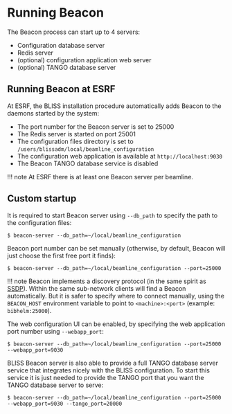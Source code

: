 # Running Beacon

The Beacon process can start up to 4 servers:

* Configuration database server
* Redis server
* (optional) configuration application web server
* (optional) TANGO database server

## Running Beacon at ESRF

At ESRF, the BLISS installation procedure automatically adds Beacon to the
daemons started by the system:

* The port number for the Beacon server is set to 25000
* The Redis server is started on port 25001
* The configuration files directory is set to `/users/blissadm/local/beamline_configuration`
* The configuration web application is available at `http://localhost:9030`
* The Beacon TANGO database service is disabled

!!! note
    At ESRF there is at least one Beacon server per beamline.

## Custom startup

It is required to start Beacon server using `--db_path` to specify the path to the configuration files:

    $ beacon-server --db_path=~/local/beamline_configuration

Beacon port number can be set manually (otherwise, by default, Beacon will just choose the first free port it finds):

    $ beacon-server --db_path=~/local/beamline_configuration --port=25000

!!! note
    Beacon implements a discovery protocol (in the same spirit as [SSDP](https://en.wikipedia.org/wiki/Simple_Service_Discovery_Protocol)).
    Within the same sub-network clients will find a Beacon automatically.
    But it is safer to specify where to connect manually, using the `BEACON_HOST`
    environment variable to point to `<machine>:<port>` (example: `bibhelm:25000`).

The web configuration UI can be enabled, by specifying the web application port number using `--webapp_port`:

    $ beacon-server --db_path=~/local/beamline_configuration --port=25000 --webapp_port=9030

BLISS Beacon server is also able to provide a full TANGO database server service that integrates nicely
with the BLISS configuration. To start this service it is just needed to provide the TANGO port that
you want the TANGO database server to serve:

    $ beacon-server --db_path=~/local/beamline_configuration --port=25000 --webapp_port=9030 --tango_port=20000

